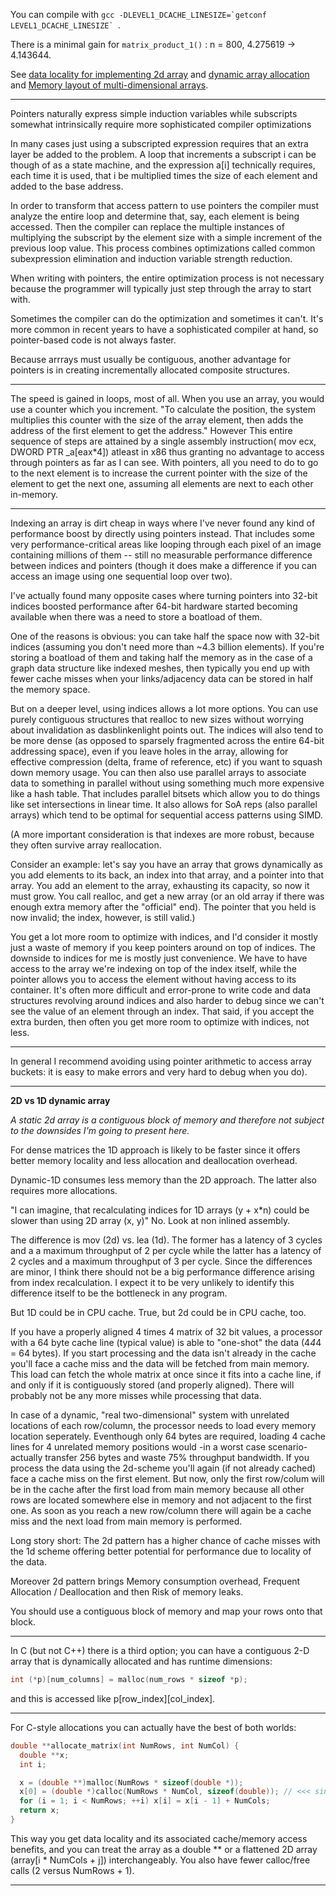 You can compile with ```gcc -DLEVEL1_DCACHE_LINESIZE=`getconf LEVEL1_DCACHE_LINESIZE` ```.

There is a minimal gain for `matrix_product_1()` : n = 800, 4.275619 -> 4.143644.

See [data locality for implementing 2d array](https://stackoverflow.com/questions/44030148/data-locality-for-implementing-2d-array-in-c-c) and [dynamic array allocation](https://www.cs.swarthmore.edu/~newhall/unixhelp/C_arrays.html#dynamic2D) and [Memory layout of multi-dimensional arrays](https://eli.thegreenplace.net/2015/memory-layout-of-multi-dimensional-arrays#id6).

---

Pointers naturally express simple induction variables while subscripts somewhat intrinsically require more sophisticated compiler optimizations

In many cases just using a subscripted expression requires that an extra layer be added to the problem. A loop that increments a subscript i can be though of as a state machine, and the expression a[i] technically requires, each time it is used, that i be multiplied times the size of each element and added to the base address.

In order to transform that access pattern to use pointers the compiler must analyze the entire loop and determine that, say, each element is being accessed. Then the compiler can replace the multiple instances of multiplying the subscript by the element size with a simple increment of the previous loop value. This process combines optimizations called common subexpression elimination and induction variable strength reduction.

When writing with pointers, the entire optimization process is not necessary because the programmer will typically just step through the array to start with.

Sometimes the compiler can do the optimization and sometimes it can't. It's more common in recent years to have a sophisticated compiler at hand, so pointer-based code is not always faster.

Because arrrays must usually be contiguous, another advantage for pointers is in creating incrementally allocated composite structures.

---

The speed is gained in loops, most of all. When you use an array, you would use a counter which you increment. "To calculate the position, the system multiplies this counter with the size of the array element, then adds the address of the first element to get the address." However This entire sequence of steps are attained by a single assembly instruction( mov ecx, DWORD PTR _a[eax*4]) atleast in x86 thus granting no advantage to access through pointers as far as I can see. With pointers, all you need to do to go to the next element is to increase the current pointer with the size of the element to get the next one, assuming all elements are next to each other in-memory.

---

Indexing an array is dirt cheap in ways where I've never found any kind of performance boost by directly using pointers instead. That includes some very performance-critical areas like looping through each pixel of an image containing millions of them -- still no measurable performance difference between indices and pointers (though it does make a difference if you can access an image using one sequential loop over two).

I've actually found many opposite cases where turning pointers into 32-bit indices boosted performance after 64-bit hardware started becoming available when there was a need to store a boatload of them.

One of the reasons is obvious: you can take half the space now with 32-bit indices (assuming you don't need more than ~4.3 billion elements). If you're storing a boatload of them and taking half the memory as in the case of a graph data structure like indexed meshes, then typically you end up with fewer cache misses when your links/adjacency data can be stored in half the memory space.

But on a deeper level, using indices allows a lot more options. You can use purely contiguous structures that realloc to new sizes without worrying about invalidation as dasblinkenlight points out. The indices will also tend to be more dense (as opposed to sparsely fragmented across the entire 64-bit addressing space), even if you leave holes in the array, allowing for effective compression (delta, frame of reference, etc) if you want to squash down memory usage. You can then also use parallel arrays to associate data to something in parallel without using something much more expensive like a hash table. That includes parallel bitsets which allow you to do things like set intersections in linear time. It also allows for SoA reps (also parallel arrays) which tend to be optimal for sequential access patterns using SIMD.

(A more important consideration is that indexes are more robust, because they often survive array reallocation.

Consider an example: let's say you have an array that grows dynamically as you add elements to its back, an index into that array, and a pointer into that array. You add an element to the array, exhausting its capacity, so now it must grow. You call realloc, and get a new array (or an old array if there was enough extra memory after the "official" end). The pointer that you held is now invalid; the index, however, is still valid.)

You get a lot more room to optimize with indices, and I'd consider it mostly just a waste of memory if you keep pointers around on top of indices. The downside to indices for me is mostly just convenience. We have to have access to the array we're indexing on top of the index itself, while the pointer allows you to access the element without having access to its container. It's often more difficult and error-prone to write code and data structures revolving around indices and also harder to debug since we can't see the value of an element through an index. That said, if you accept the extra burden, then often you get more room to optimize with indices, not less.

---

In general I recommend avoiding using pointer arithmetic to access array buckets: it is easy to make errors and very hard to debug when you do).

---

**2D vs 1D dynamic array**

_A static 2d array is a contiguous block of memory and therefore not subject to the downsides I'm going to present here._

For dense matrices the 1D approach is likely to be faster since it offers better memory locality and less allocation and deallocation overhead.

Dynamic-1D consumes less memory than the 2D approach. The latter also requires more allocations. 

"I can imagine, that recalculating indices for 1D arrays (y + x*n) could be slower than using 2D array (x, y)" No. Look at non inlined assembly.

The difference is mov (2d) vs. lea (1d). The former has a latency of 3 cycles and a a maximum throughput of 2 per cycle while the latter has a latency of 2 cycles and a maximum throughput of 3 per cycle. Since the differences are minor, I think there should not be a big performance difference arising from index recalculation. I expect it to be very unlikely to identify this difference itself to be the bottleneck in any program.

But 1D could be in CPU cache. True, but 2d could be in CPU cache, too.

If you have a properly aligned 4 times 4 matrix of 32 bit values, a processor with a 64 byte cache line (typical value) is able to "one-shot" the data (4*4*4 = 64 bytes). If you start processing and the data isn't already in the cache you'll face a cache miss and the data will be fetched from main memory. This load can fetch the whole matrix at once since it fits into a cache line, if and only if it is contiguously stored (and properly aligned). There will probably not be any more misses while processing that data.

In case of a dynamic, "real two-dimensional" system with unrelated locations of each row/column, the processor needs to load every memory location seperately. Eventhough only 64 bytes are required, loading 4 cache lines for 4 unrelated memory positions would -in a worst case scenario- actually transfer 256 bytes and waste 75% throughput bandwidth. If you process the data using the 2d-scheme you'll again (if not already cached) face a cache miss on the first element. But now, only the first row/colum will be in the cache after the first load from main memory because all other rows are located somewhere else in memory and not adjacent to the first one. As soon as you reach a new row/column there will again be a cache miss and the next load from main memory is performed.

Long story short: The 2d pattern has a higher chance of cache misses with the 1d scheme offering better potential for performance due to locality of the data.

Moreover 2d pattern brings Memory consumption overhead, Frequent Allocation / Deallocation and then Risk of memory leaks.

You should use a contiguous block of memory and map your rows onto that block.

---

In C (but not C++) there is a third option; you can have a contiguous 2-D array that is dynamically allocated and has runtime dimensions:
```c
int (*p)[num_columns] = malloc(num_rows * sizeof *p);
```
and this is accessed like p[row_index][col_index]. 

---

For C-style allocations you can actually have the best of both worlds:
```c
double **allocate_matrix(int NumRows, int NumCol) {
  double **x;
  int i;

  x = (double **)malloc(NumRows * sizeof(double *));
  x[0] = (double *)calloc(NumRows * NumCol, sizeof(double)); // <<< single contiguous memory allocation for entire array
  for (i = 1; i < NumRows; ++i) x[i] = x[i - 1] + NumCols;
  return x;
}
```
This way you get data locality and its associated cache/memory access benefits, and you can treat the array as a double ** or a flattened 2D array (array[i * NumCols + j]) interchangeably. You also have fewer calloc/free calls (2 versus NumRows + 1).

---